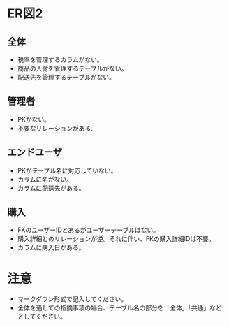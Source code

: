 # ER図2
## 全体
- 税率を管理するカラムがない。
- 商品の入荷を管理するテーブルがない。
- 配送先を管理するテーブルがない。

## 管理者
- PKがない。
- 不要なリレーションがある.

## エンドユーザ
- PKがテーブル名に対応していない。
- カラムに名がない。
- カラムに配送先がある。

## 購入
- FKのユーザーIDとあるがユーザーテーブルはない。
- 購入詳細とのリレーションが逆。それに伴い、FKの購入詳細IDは不要。
- カラムに購入日がある。

# 注意
* マークダウン形式で記入してください。
* 全体を通しての指摘事項の場合、テーブル名の部分を「全体」「共通」などとしてください。

